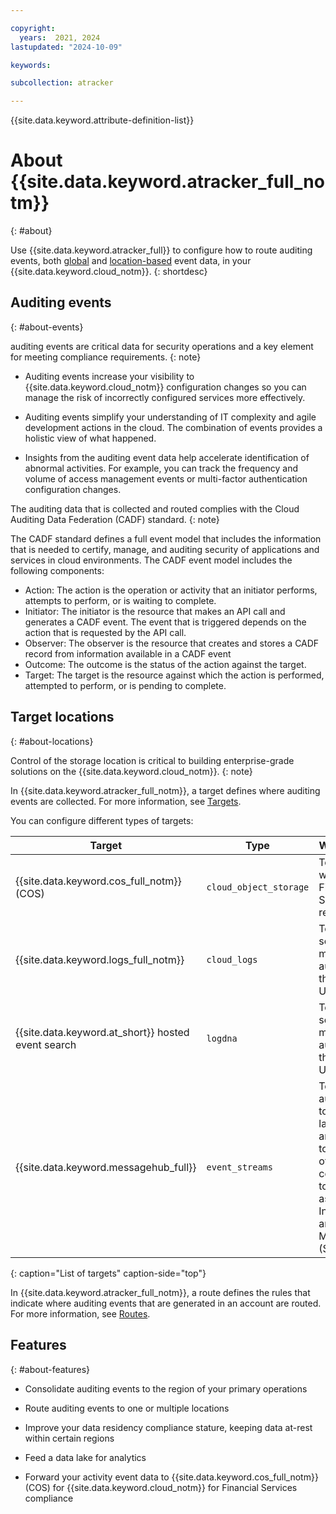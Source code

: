```yaml
---

copyright:
  years:  2021, 2024
lastupdated: "2024-10-09"

keywords:

subcollection: atracker

---
```


{{site.data.keyword.attribute-definition-list}}


# About {{site.data.keyword.atracker_full_notm}}
{: #about}

Use {{site.data.keyword.atracker_full}} to configure how to route auditing events, both [global](/docs/atracker?topic=atracker-event_types#event_types_global) and [location-based](/docs/atracker?topic=atracker-event_types#event_types_location) event data, in your {{site.data.keyword.cloud_notm}}.
{: shortdesc}


## Auditing events
{: #about-events}

auditing events are critical data for security operations and a key element for meeting compliance requirements.
{: note}

- Auditing events increase your visibility to {{site.data.keyword.cloud_notm}} configuration changes so you can manage the risk of incorrectly configured services more effectively.

- Auditing events simplify your understanding of IT complexity and agile development actions in the cloud. The combination of events provides a holistic view of what happened.

- Insights from the auditing event data help accelerate identification of abnormal activities. For example, you can track the frequency and volume of access management events or multi-factor authentication configuration changes.

The auditing data that is collected and routed complies with the Cloud Auditing Data Federation (CADF) standard.
{: note}

The CADF standard defines a full event model that includes the information that is needed to certify, manage, and auditing security of applications and services in cloud environments. The CADF event model includes the following components:
-	Action: The action is the operation or activity that an initiator performs, attempts to perform, or is waiting to complete.
-	Initiator: The initiator is the resource that makes an API call and generates a CADF event. The event that is triggered depends on the action that is requested by the API call.
-	Observer: The observer is the resource that creates and stores a CADF record from information available in a CADF event
-	Outcome: The outcome is the status of the action against the target.
-	Target: The target is the resource against which the action is performed, attempted to perform, or is pending to complete.



## Target locations
{: #about-locations}

Control of the storage location is critical to building enterprise-grade solutions on the {{site.data.keyword.cloud_notm}}.
{: note}

In {{site.data.keyword.atracker_full_notm}}, a target defines where auditing events are collected.  For more information, see [Targets](/docs/atracker?topic=atracker-atracker-resources#atracker-resources-targets).

You can configure different types of targets:

| Target                                      | Type                     | When to use |
|---------------------------------------------|--------------------------|------------|
| {{site.data.keyword.cos_full_notm}} (COS)   | `cloud_object_storage`   | To comply with Financial Services regulations. |
| {{site.data.keyword.logs_full_notm}}| `cloud_logs`   | To view, search, and manage auditing data through the UI. |
| {{site.data.keyword.at_short}} hosted event search | `logdna`   | To view, search, and manage auditing data through the UI. |
| {{site.data.keyword.messagehub_full}} | `event_streams`   | To send auditing data to data lakes, other analysis tools, and to other corporate tools such as Security Information and Event Management (SIEM) tools. |
{: caption="List of targets" caption-side="top"}

In {{site.data.keyword.atracker_full_notm}}, a route defines the rules that indicate where auditing events that are generated in an account are routed. For more information, see [Routes](/docs/atracker?topic=atracker-atracker-resources#atracker-resources-routes).


## Features
{: #about-features}

- Consolidate auditing events to the region of your primary operations

- Route auditing events to one or multiple locations

- Improve your data residency compliance stature, keeping data at-rest within certain regions

- Feed a data lake for analytics

- Forward your activity event data to {{site.data.keyword.cos_full_notm}} (COS) for {{site.data.keyword.cloud_notm}} for Financial Services compliance
